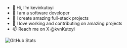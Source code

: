 - 👋 Hi, I’m kevinkutoyi
- 👀 I am a software developer
- 🌱 I create amazing full-stack projects
- 💞️ I love working and contributing on amazing projects
- 📫 Reach me on X @kvnKutoyi

![GitHub Stats](https://github-readme-stats.vercel.app/api?username=kevinkutoyi&theme=radical)
